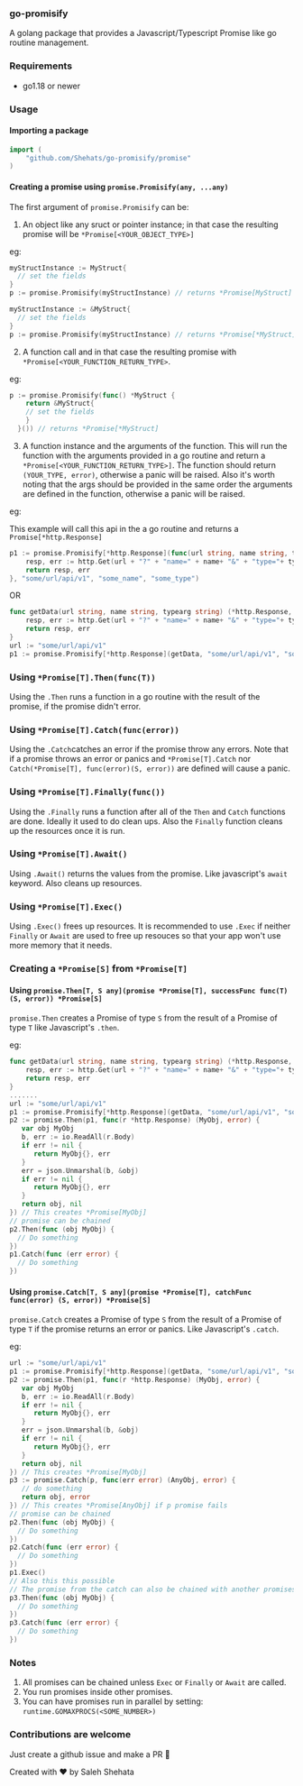 ### go-promisify
A golang package that provides a Javascript/Typescript Promise like go routine management.

### Requirements

- go1.18 or newer

### Usage

#### Importing a package

```go
import (
	"github.com/Shehats/go-promisify/promise"
)
```

#### Creating a promise using `promise.Promisify(any, ...any)`

The first argument of `promise.Promisify` can be:

1. An object like any sruct or pointer instance; in that case the resulting promise will be `*Promise[<YOUR_OBJECT_TYPE>]`

eg:
```go
myStructInstance := MyStruct{
  // set the fields
}
p := promise.Promisify(myStructInstance) // returns *Promise[MyStruct]
```

```go
myStructInstance := &MyStruct{
  // set the fields
}
p := promise.Promisify(myStructInstance) // returns *Promise[*MyStruct]
```
2. A function call and in that case the resulting promise with `*Promise[<YOUR_FUNCTION_RETURN_TYPE>`.

eg:
```go
p := promise.Promisify(func() *MyStruct {
    return &MyStruct{
    // set the fields
    }
  }()) // returns *Promise[*MyStruct]
```
3. A function instance and the arguments of the function. This will run the function with the arguments provided in a go routine and return a `*Promise[<YOUR_FUNCTION_RETURN_TYPE>]`. The function should return `(YOUR_TYPE, error)`, otherwise a panic will be raised. Also it's worth noting that the args should be provided in the same order the arguments are defined in the function, otherwise a panic will be raised.

eg:

This example will call this api in the a go routine and returns a `Promise[*http.Response]`

```go 
p1 := promise.Promisify[*http.Response](func(url string, name string, typearg string) (*http.Response, error) {
	resp, err := http.Get(url + "?" + "name=" + name+ "&" + "type="+ typearg)
	return resp, err
}, "some/url/api/v1", "some_name", "some_type")
```

OR


```go
func getData(url string, name string, typearg string) (*http.Response, error) {
	resp, err := http.Get(url + "?" + "name=" + name+ "&" + "type="+ typearg)
	return resp, err
}
url := "some/url/api/v1"
p1 := promise.Promisify[*http.Response](getData, "some/url/api/v1", "some_name", "some_type")
```

### Using `*Promise[T].Then(func(T))`

Using the `.Then` runs a function in a go routine with the result of the promise, if the promise didn't error.

### Using `*Promise[T].Catch(func(error))`

Using the `.Catch`catches an error if the promise throw any errors. Note that if a promise throws an error or panics and `*Promise[T].Catch` nor `Catch(*Promise[T], func(error)(S, error))` are defined will cause a panic.

### Using `*Promise[T].Finally(func())`

Using the `.Finally` runs a function after all of the `Then` and `Catch` functions are done. Ideally it used to do clean ups. Also the `Finally` function cleans up the resources once it is run.

### Using `*Promise[T].Await()`

Using `.Await()` returns the values from the promise. Like javascript's `await` keyword. Also cleans up resources.

### Using `*Promise[T].Exec()`

Using `.Exec()` frees up resources. It is recommended to use `.Exec` if neither `Finally` or `Await` are used to free up resouces so that your app won't use more memory that it needs.

### Creating a `*Promise[S]` from `*Promise[T]`

#### Using `promise.Then[T, S any](promise *Promise[T], successFunc func(T) (S, error)) *Promise[S]`

`promise.Then` creates a Promise of type `S` from the result of a Promise of type `T` like Javascript's `.then`.

eg:
```go
func getData(url string, name string, typearg string) (*http.Response, error) {
	resp, err := http.Get(url + "?" + "name=" + name+ "&" + "type="+ typearg)
	return resp, err
}
.......
url := "some/url/api/v1"
p1 := promise.Promisify[*http.Response](getData, "some/url/api/v1", "some_name", "some_type")
p2 := promise.Then(p1, func(r *http.Response) (MyObj, error) {
   var obj MyObj
   b, err := io.ReadAll(r.Body)
   if err != nil {
      return MyObj{}, err
   }
   err = json.Unmarshal(b, &obj)
   if err != nil {
      return MyObj{}, err
   }
   return obj, nil
}) // This creates *Promise[MyObj]
// promise can be chained
p2.Then(func (obj MyObj) {
  // Do something
})
p1.Catch(func (err error) {
  // Do something
})
```

#### Using `promise.Catch[T, S any](promise *Promise[T], catchFunc func(error) (S, error)) *Promise[S]`

`promise.Catch` creates a Promise of type `S` from the result of a Promise of type `T` if the promise returns an error or panics. Like Javascript's `.catch`.

eg:
```go
url := "some/url/api/v1"
p1 := promise.Promisify[*http.Response](getData, "some/url/api/v1", "some_name", "some_type")
p2 := promise.Then(p1, func(r *http.Response) (MyObj, error) {
   var obj MyObj
   b, err := io.ReadAll(r.Body)
   if err != nil {
      return MyObj{}, err
   }
   err = json.Unmarshal(b, &obj)
   if err != nil {
      return MyObj{}, err
   }
   return obj, nil
}) // This creates *Promise[MyObj]
p3 := promise.Catch(p, func(err error) (AnyObj, error) {
   // do something
   return obj, error
}) // This creates *Promise[AnyObj] if p promise fails
// promise can be chained
p2.Then(func (obj MyObj) {
  // Do something
})
p2.Catch(func (err error) {
  // Do something
})
p1.Exec()
// Also this this possible
// The promise from the catch can also be chained with another promises
p3.Then(func (obj MyObj) {
  // Do something
})
p3.Catch(func (err error) {
  // Do something
})
```

### Notes

1. All promises can be chained unless `Exec` or `Finally` or `Await` are called.
2. You run promises inside other promises.
3. You can have promises run in parallel by setting: `runtime.GOMAXPROCS(<SOME_NUMBER>)`

### Contributions are welcome

Just create a github issue and make a PR 🙏



Created with ❤️ by Saleh Shehata

